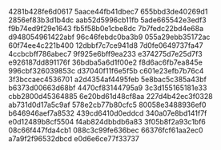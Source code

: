 4281b428fe6d0617
5aace44fb41dbec7
655bbd3de40269d1
2856ef83b3d1b4dc
aab52d5996cb11fb
5ade665542e3edf3
f9b74ed9f29e1643
fb5f58b0e1cbe8dc
7b7fedc22bd4e68a
d948054961422abf
96c46febdc0ba3b9
055a29ebb35172ac
60f74ee4c221b400
12dbbf7c7ce941d8
7d0fe0649737fa47
4ccbcbff786abec7
9f925e6bff9ea233
e374275d7e25d7f3
e926187dd891176f
36bdba5a6d1f00e2
f8d6ac6fb7ea845e
996cbf326039853c
d37040f11f6e5f5b
c601e23efb7b76c4
3f3bccaec4536701
a2d4354af4495feb
5e8bac5c385a43bf
b6373d00663d68bf
4470cf83144795a9
3c3d155165181e33
cbb2800d45364885
6e20bd61d48cf8aa
227d4b42ec3f0328
ab731d0d17a5c9af
578e2cb77b80cfc5
80058e3488936ef0
b646946aef7a8532
439cd6410d0eddcd
340a07e8bd141f7f
e0d12489b8cf5504
f4ab824dbbdb6a83
3f05b8f2a93c1bf6
08c66f447fda4cb1
088c3c99fe636bec
66376fcf61aa2ec0
a7a9f2f96532dbcd
e0d6e6ce77f33737
